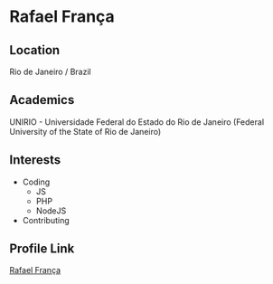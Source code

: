 # Rafael França

## Location

Rio de Janeiro / Brazil

## Academics

UNIRIO - Universidade Federal do Estado do Rio de Janeiro (Federal University of the State of Rio de Janeiro)

## Interests

- Coding
  - JS
  - PHP
  - NodeJS
- Contributing

## Profile Link

[Rafael França](https://github.com/euconectei)